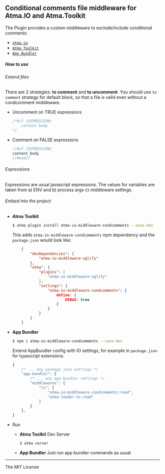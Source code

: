Conditional comments file middleware for Atma.IO and Atma.Toolkit
-----

The Plugin provides a custom middleware to exclude/include conditional comments:
- [`atma-io`](https://github.com/atmajs/atma-io) 
- [`Atma Toolkit`](https://github.com/atmajs/Atma.Toolkit) 
- [`App Bundler`](https://github.com/atmajs/app-bundler) 


##### How to use

###### Extend files

There are 2 strategies: **to comment** and **to uncomment**. You should use  `to comment` strategy for default block, so that a file is valid even without a condcomment middleware.

- Uncomment on TRUE expressions

    ```js
    /*#if (EXPRESSION)
        content body
    */
    ```
- Comment on FALSE expressions

    ```js
    //#if (EXPRESSION)
    content body
    //#endif
    ```

###### Expressions

Expressions are usual javascript expressions. The values for variables are taken from a) ENV and b) process argv  c) middleware settings.

###### Embed into the project

+ **Atma Toolkit** 

    ```bash
    $ atma plugin install atma-io-middleware-condcomments --save-dev
    ```

	This adds `atma-io-middleware-condcomments` npm dependency and the `package.json` would look like:
    ```json
        {
            "devDependencies": {
                "atma-io-middleware-uglify"
            },
            "atma": {
                "plugins": [
                    "atma-io-middleware-uglify"
                ],
                "settings": {
					"atma-io-middleware-condcomments": {
                        define: {
                            DEBUG: true
                        }
                    }
                }
            }
        }
    ```
+ **App Bundler** 
    
    ```bash
    $ npm i atma-io-middleware-condcomments --save-dev
    ```

    Extend AppBundler config with IO settings, for example in `package.json` for typescript extensions.
    ```javascript
    {
        /* ... any package json settings */
        "app-bundler": {
            /* ... any app-bundler settings */
            "middlewares": {                
                "ts": [
                    "atma-io-middleware-condcomments:read",
                    "atma-loader-ts:read"
                ]
            }
        },
    }
    ```

+ Run

    + **Atma Toolkit**  Dev Server
        ```bash
        $ atma server
        ```

    + **App Bundler**  Just run app bundler commands as usual
        
----
The MIT License